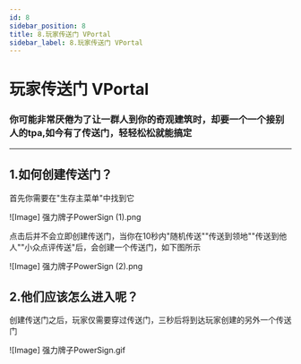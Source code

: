 ```yaml
---
id: 8
sidebar_position: 8
title: 8.玩家传送门 VPortal
sidebar_label: 8.玩家传送门 VPortal
---
```


# 玩家传送门 VPortal

### 你可能非常厌倦为了让一群人到你的奇观建筑时，却要一个一个接别人的tpa,如今有了传送门，轻轻松松就能搞定

---

## 1.如何创建传送门？

首先你需要在"生存主菜单"中找到它

![Image] 强力牌子PowerSign (1).png

点击后并不会立即创建传送门，当你在10秒内"随机传送""传送到领地""传送到他人""小众点评传送"后，会创建一个传送门，如下图所示

![Image] 强力牌子PowerSign (2).png

## 2.他们应该怎么进入呢？

创建传送门之后，玩家仅需要穿过传送门，三秒后将到达玩家创建的另外一个传送门

![Image] 强力牌子PowerSign.gif
